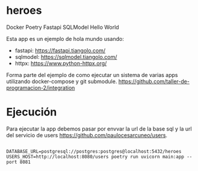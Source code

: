 # heroes
Docker Poetry Fastapi SQLModel Hello World

Esta app es un ejemplo de hola mundo usando:
* fastapi: https://fastapi.tiangolo.com/
* sqlmodel: https://sqlmodel.tiangolo.com/
* httpx: https://www.python-httpx.org/

Forma parte del ejemplo de como ejecutar un sistema de varias apps utilizando docker-compose y git submodule.
https://github.com/taller-de-programacion-2/integration

# Ejecución
Para ejecutar la app debemos pasar por envvar la url de la base sql y la url del servicio de users https://github.com/paulocesarcuneo/users.

```

DATABASE_URL=postgresql://postgres:postgres@localhost:5432/heroes USERS_HOST=http://localhost:8080/users poetry run uvicorn main:app --port 8081

```
